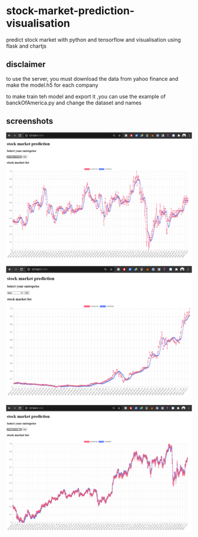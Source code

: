 # stock-market-prediction-visualisation
predict stock market with python and  tensorflow and visualisation using flask and chartjs

<h2>disclaimer</h2>
<p>to use the server, you must download the data from yahoo finance and  make the model.h5 for each company</p>
<p>to make train teh model and export it ,you can use the example of banckOfAmerica.py and change the dataset and names</p>

<h2>screenshots</h2>

![](img/iam.PNG)

![](img/tesla.PNG)

![](img/banc.PNG)
